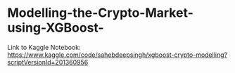 # Modelling-the-Crypto-Market-using-XGBoost-
Link to Kaggle Notebook:
https://www.kaggle.com/code/sahebdeepsingh/xgboost-crypto-modelling?scriptVersionId=201360956
